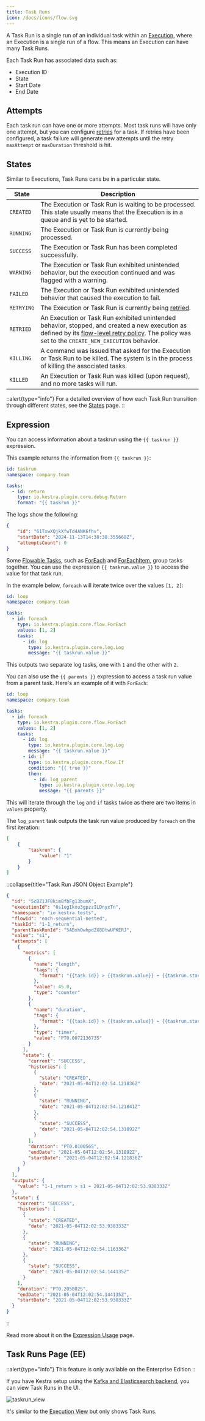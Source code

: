 ```yaml
---
title: Task Runs
icon: /docs/icons/flow.svg
---
```


A Task Run is a single run of an individual task within an [Execution](../03.execution.md), where an Execution is a single run of a flow. This means an Execution can have many Task Runs.

Each Task Run has associated data such as:

- Execution ID
- State
- Start Date
- End Date

## Attempts

Each task run can have one or more attempts. Most task runs will have only one attempt, but you can configure [retries](../12.retries.md) for a task.
If retries have been configured, a task failure will generate new attempts until the retry `maxAttempt` or `maxDuration` threshold is hit.

## States

Similar to Executions, Task Runs cans be in a particular state.

| State | Description                                                                                                                                                                                                                                  |
| - |--------------------------------------------------------------------------------------------------------------------------------------------------------------------------------------------------------------------------------------------------|
| `CREATED` | The Execution or Task Run is waiting to be processed. This state usually means that the Execution is in a queue and is yet to be started.                                                                                                |
| `RUNNING` | The Execution or Task Run is currently being processed.                                                                                                                                                                                  |
| `SUCCESS` | The Execution or Task Run has been completed successfully.                                                                                                                                                                               |
| `WARNING` | The Execution or Task Run exhibited unintended behavior, but the execution continued and was flagged with a warning.                                                                                                                     |
| `FAILED` | The Execution or Task Run exhibited unintended behavior that caused the execution to fail.                                                                                                                                                |
| `RETRYING` | The Execution or Task Run is currently being [retried](./12.retries.md).                                                                                                                                                                |
| `RETRIED` | An Execution or Task Run exhibited unintended behavior, stopped, and created a new execution as defined by its [flow-level retry policy](./12.retries.md#flow-level-retries). The policy was set to the `CREATE_NEW_EXECUTION` behavior. |
| `KILLING` | A command was issued that asked for the Execution or Task Run to be killed. The system is in the process of killing the associated tasks.                                                                                                |
| `KILLED` | An Execution or Task Run was killed (upon request), and no more tasks will run.                                                                                                                                                           |

::alert{type="info"}
For a detailed overview of how each Task Run transition through different states, see the [States](../17.states.md#how-are-task-run-states-different-from-execution-states) page.
::

## Expression

You can access information about a taskrun using the `{{ taskrun }}` expression.


This example returns the information from `{{ taskrun }}`:
```yaml
id: taskrun
namespace: company.team

tasks:
  - id: return
    type: io.kestra.plugin.core.debug.Return 
    format: "{{ taskrun }}"
```

The logs show the following:
```json
{
    "id": "61TxwXQjkXfwTd4ANK6fhv",
    "startDate": "2024-11-13T14:38:38.355668Z",
    "attemptsCount": 0
}
```

Some [Flowable Tasks](./00.flowable-tasks.md), such as [ForEach](./00.flowable-tasks.md) and [ForEachItem](./00.flowable-tasks.md#foreachitem), group tasks together. You can use the expression `{{ taskrun.value }}` to access the value for that task run.

In the example below, `foreach` will iterate twice over the values `[1, 2]`:

```yaml
id: loop
namespace: company.team

tasks:
  - id: foreach
    type: io.kestra.plugin.core.flow.ForEach
    values: [1, 2]
    tasks:
      - id: log
        type: io.kestra.plugin.core.log.Log
        message: "{{ taskrun.value }}"
```
This outputs two separate log tasks, one with `1` and the other with `2`.

You can also use the `{{ parents }}` expression to access a task run value from a parent task. Here's an example of it with `ForEach`:

```yaml
id: loop
namespace: company.team

tasks:
  - id: foreach
    type: io.kestra.plugin.core.flow.ForEach
    values: [1, 2]
    tasks:
      - id: log
        type: io.kestra.plugin.core.log.Log
        message: "{{ taskrun.value }}"
      - id: if
        type: io.kestra.plugin.core.flow.If
        condition: "{{ true }}"
        then:
          - id: log_parent
            type: io.kestra.plugin.core.log.Log
            message: "{{ parents }}"
```
This will iterate through the `log` and `if` tasks twice as there are two items in `values` property.

The `log_parent` task outputs the task run value produced by `foreach` on the first iteration:

```json
[
    {
        "taskrun": {
            "value": "1" 
        }
    }
]
```

::collapse{title="Task Run JSON Object Example"}
```json
{
  "id": "5cBZ1JF8kim8fbFg13bumX",
  "executionId": "6s1egIkxu3gpzzILDnyxTn",
  "namespace": "io.kestra.tests",
  "flowId": "each-sequential-nested",
  "taskId": "1-1_return",
  "parentTaskRunId": "5ABxhOwhpd2X8DtwUPKERJ",
  "value": "s1",
  "attempts": [
    {
      "metrics": [
        {
          "name": "length",
          "tags": {
            "format": "{{task.id}} > {{taskrun.value}} ⬅ {{taskrun.startDate}}"
          },
          "value": 45.0,
          "type": "counter"
        },
        {
          "name": "duration",
          "tags": {
            "format": "{{task.id}} > {{taskrun.value}} ⬅ {{taskrun.startDate}}"
          },
          "type": "timer",
          "value": "PT0.007213673S"
        }
      ],
      "state": {
        "current": "SUCCESS",
        "histories": [
          {
            "state": "CREATED",
            "date": "2021-05-04T12:02:54.121836Z"
          },
          {
            "state": "RUNNING",
            "date": "2021-05-04T12:02:54.121841Z"
          },
          {
            "state": "SUCCESS",
            "date": "2021-05-04T12:02:54.131892Z"
          }
        ],
        "duration": "PT0.010056S",
        "endDate": "2021-05-04T12:02:54.131892Z",
        "startDate": "2021-05-04T12:02:54.121836Z"
      }
    }
  ],
  "outputs": {
    "value": "1-1_return > s1 ⬅ 2021-05-04T12:02:53.938333Z"
  },
  "state": {
    "current": "SUCCESS",
    "histories": [
      {
        "state": "CREATED",
        "date": "2021-05-04T12:02:53.938333Z"
      },
      {
        "state": "RUNNING",
        "date": "2021-05-04T12:02:54.116336Z"
      },
      {
        "state": "SUCCESS",
        "date": "2021-05-04T12:02:54.144135Z"
      }
    ],
    "duration": "PT0.205802S",
    "endDate": "2021-05-04T12:02:54.144135Z",
    "startDate": "2021-05-04T12:02:53.938333Z"
  }
}
```
::

Read more about it on the [Expression Usage](../../expressions/02.expression-usage.md#parent-tasks-with-flowable-tasks) page.

## Task Runs Page (EE)

::alert{type="info"}
This feature is only available on the Enterprise Edition
::

If you have Kestra setup using the [Kafka and Elasticsearch backend](../../07.architecture/index.md#architecture-with-kafka-and-elasticsearch-backend), you can view Task Runs in the UI.

![taskrun_view](/docs/workflow-components/taskrun_view.png)

It's similar to the [Execution View](../../08.ui/02.executions.md) but only shows Task Runs. 
